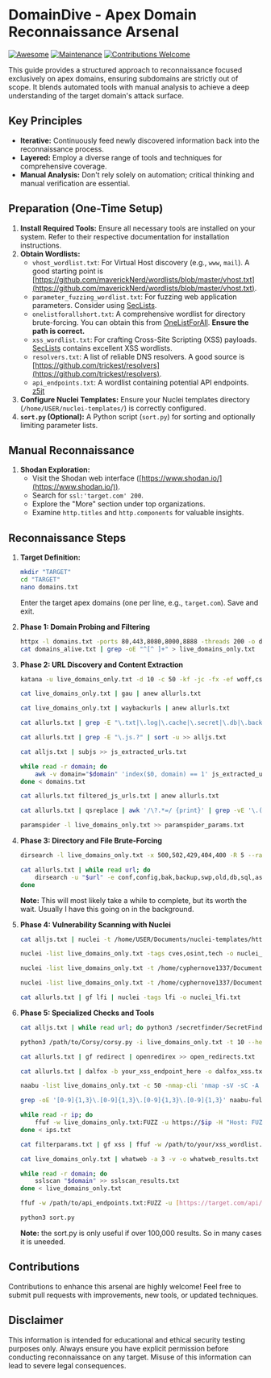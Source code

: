 # DomainDive - Apex Domain Reconnaissance Arsenal

[![Awesome](https://awesome.re/badge.svg)](https://awesome.re)
[![Maintenance](https://img.shields.io/badge/Maintained%3F-yes-green.svg)](https://GitHub.com/CypherNova1337/DomainDive/graphs/commit-activity)
[![Contributions Welcome](https://img.shields.io/badge/Contributions-Welcome-brightgreen.svg?style=flat)](https://GitHub.com/CypherNova1337/DomainDive/pulls)

This guide provides a structured approach to reconnaissance focused exclusively on apex domains, ensuring subdomains are strictly out of scope. It blends automated tools with manual analysis to achieve a deep understanding of the target domain's attack surface.

## Key Principles

* **Iterative:** Continuously feed newly discovered information back into the reconnaissance process.
* **Layered:** Employ a diverse range of tools and techniques for comprehensive coverage.
* **Manual Analysis:** Don't rely solely on automation; critical thinking and manual verification are essential.

## Preparation (One-Time Setup)

1.  **Install Required Tools:** Ensure all necessary tools are installed on your system. Refer to their respective documentation for installation instructions.
2.  **Obtain Wordlists:**
    * `vhost_wordlist.txt`: For Virtual Host discovery (e.g., `www`, `mail`). A good starting point is [https://github.com/maverickNerd/wordlists/blob/master/vhost.txt](https://github.com/maverickNerd/wordlists/blob/master/vhost.txt).
    * `parameter_fuzzing_wordlist.txt`: For fuzzing web application parameters. Consider using [SecLists](https://github.com/danielmiessler/SecLists.git).
    * `onelistforallshort.txt`: A comprehensive wordlist for directory brute-forcing. You can obtain this from [OneListForAll](https://github.com/six2dez/OneListForAll). **Ensure the path is correct.**
    * `xss_wordlist.txt`: For crafting Cross-Site Scripting (XSS) payloads. [SecLists](https://github.com/danielmiessler/SecLists.git) contains excellent XSS wordlists.
    * `resolvers.txt`: A list of reliable DNS resolvers. A good source is [https://github.com/trickest/resolvers](https://github.com/trickest/resolvers).
    * `api_endpoints.txt`: A wordlist containing potential API endpoints. [z5jt](https://github.com/z5jt/API-documentation-Wordlist) 
3.  **Configure Nuclei Templates:** Ensure your Nuclei templates directory (`/home/USER/nuclei-templates/`) is correctly configured.
4.  **`sort.py` (Optional):** A Python script (`sort.py`) for sorting and optionally limiting parameter lists.

## Manual Reconnaissance

1.  **Shodan Exploration:**
    * Visit the Shodan web interface ([https://www.shodan.io/](https://www.shodan.io/)).
    * Search for `ssl:'target.com' 200`.
    * Explore the "More" section under top organizations.
    * Examine `http.titles` and `http.components` for valuable insights.

## Reconnaissance Steps

1.  **Target Definition:**
    ```bash
    mkdir "TARGET"
    cd "TARGET"
    nano domains.txt
    ```
    Enter the target apex domains (one per line, e.g., `target.com`). Save and exit.

2.  **Phase 1: Domain Probing and Filtering**
    ```bash
    httpx -l domains.txt -ports 80,443,8080,8000,8888 -threads 200 -o domains_alive.txt -title -tech-detect
    cat domains_alive.txt | grep -oE "^[^ ]+" > live_domains_only.txt
    ```

3.  **Phase 2: URL Discovery and Content Extraction**
    ```bash
    katana -u live_domains_only.txt -d 10 -c 50 -kf -jc -fx -ef woff,css,png,svg,jpg,woff2,jpeg,gif,svg >> allurls.txt
    ```
    ```bash
    cat live_domains_only.txt | gau | anew allurls.txt
    ```
    ```bash
    cat live_domains_only.txt | waybackurls | anew allurls.txt
    ```
    ```bash
    cat allurls.txt | grep -E "\.txt|\.log|\.cache|\.secret|\.db|\.backup|\.yml|\.json|\.gz|\.rar|\.zip|\.config" >> sens1.txt
    ```
    ```bash
    cat allurls.txt | grep -E "\.js.?" | sort -u >> alljs.txt
    ```
    ```bash
    cat alljs.txt | subjs >> js_extracted_urls.txt
    ```
    ```bash
    while read -r domain; do
        awk -v domain="$domain" 'index($0, domain) == 1' js_extracted_urls.txt >> filtered_js_urls.txt
    done < domains.txt
    ```
    ```bash
    cat allurls.txt filtered_js_urls.txt | anew allurls.txt
    ```
    ```bash
    cat allurls.txt | qsreplace | awk '/\?.*=/ {print}' | grep -vE '\.(png|jpg|gif|svg|js|css|xml)$' > filterparams.txt
    ```
    ```bash
    paramspider -l live_domains_only.txt >> paramspider_params.txt
    ```

4.  **Phase 3: Directory and File Brute-Forcing**
    ```bash
    dirsearch -l live_domains_only.txt -x 500,502,429,404,400 -R 5 --random-agent -t 100 -F -o directory.txt -w /home/USER/Documents/oneListForall/onelistforallshort.txt
    ```
    ```bash
    cat allurls.txt | while read url; do
        dirsearch -u "$url" -e conf,config,bak,backup,swp,old,db,sql,asp,aspx,aspx~,asp~,py,py~,rb,eb~,php,php~,bak,bkp,cache,cgi,conf,csv,html,inc,jar,js,json,jsp,jsp~,lock,log,rar,old,sql,sql.gz,sql.tar.gz,sql~.swp.swp~,tar,tar.bz2,tar.gz,txt,wadl,zip,.log,.xml,.js,.json -x 500,502,429,404,400 -R 2 --random-agent -t 20 -F -o "dirsearch_extensions_$(echo "$url" | sed 's/[^a-zA-Z0-9]/_/g').txt"
    done
    ```
      **Note:** This will most likely take a while to complete, but its worth the wait. Usually I have this going on in the background.
    
6.  **Phase 4: Vulnerability Scanning with Nuclei**
    ```bash
    cat alljs.txt | nuclei -t /home/USER/Documents/nuclei-templates/http/exposures/ -c 30 -o nuclei_js_exposures.txt
    ```
    ```bash
    nuclei -list live_domains_only.txt -tags cves,osint,tech -o nuclei_general.txt
    ```
    ```bash
    nuclei -list live_domains_only.txt -t /home/cyphernove1337/Documents/nuclei-templates/cors.yaml -o nuclei_cors.txt
    ```
    ```bash
    nuclei -list live_domains_only.txt -t /home/cyphernove1337/Documents/nuclei-templates/cRlf.yaml -o nuclei_crlf.txt
    ```
    ```bash
    cat allurls.txt | gf lfi | nuclei -tags lfi -o nuclei_lfi.txt
    ```

7.  **Phase 5: Specialized Checks and Tools**
    ```bash
    cat alljs.txt | while read url; do python3 /secretfinder/SecretFinder.py -i "$url" -o cli; done >> secret.txt
    ```
    ```bash
    python3 /path/to/Corsy/corsy.py -i live_domains_only.txt -t 10 --headers "User-Agent: GoogleBot\nCookies: SESSION=VoidSec" >> corsmisconf.txt
    ```
    ```bash
    cat allurls.txt | gf redirect | openredirex >> open_redirects.txt
    ```
    ```bash
    cat allurls.txt | dalfox -b your_xss_endpoint_here -o dalfox_xss.txt
    ```
    ```bash
    naabu -list live_domains_only.txt -c 50 -nmap-cli 'nmap -sV -sC -A -T4 -p-' -o naabu-full-deep.txt
    ```
    ```bash
    grep -oE '[0-9]{1,3}\.[0-9]{1,3}\.[0-9]{1,3}\.[0-9]{1,3}' naabu-full-deep.txt | sort -u > ips.txt
    ```
    ```bash
    while read -r ip; do
        ffuf -w live_domains_only.txt:FUZZ -u https://$ip -H "Host: FUZZ.$TARGET" -fs 0 -o vhost_results_"$ip".txt
    done < ips.txt
    ```
    ```bash
    cat filterparams.txt | gf xss | ffuf -w /path/to/your/xss_wordlist.txt:FUZZ -u FUZZ -fs 0 -o ffuf_xss_results.txt
    ```
    ```bash
    cat live_domains_only.txt | whatweb -a 3 -v -o whatweb_results.txt
    ```
    ```bash
    while read -r domain; do
        sslscan "$domain" >> sslscan_results.txt
    done < live_domains_only.txt
    ```
    ```bash
    ffuf -w /path/to/api_endpoints.txt:FUZZ -u [https://target.com/api/FUZZ](https://target.com/api/FUZZ) -mc 200,301,302,401,403 -o api_fuzz_results.txt
    ```
    ```bash
    python3 sort.py
    ```
    **Note:** the sort.py is only useful if over 100,000 results. So in many cases it is uneeded. 

## Contributions

Contributions to enhance this arsenal are highly welcome! Feel free to submit pull requests with improvements, new tools, or updated techniques.

## Disclaimer

This information is intended for educational and ethical security testing purposes only. Always ensure you have explicit permission before conducting reconnaissance on any target. Misuse of this information can lead to severe legal consequences.
